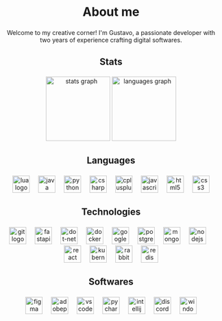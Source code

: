 <h1 align="center">About me</h1>

###

<p align="center">Welcome to my creative corner! I'm Gustavo, a passionate developer with two years of experience crafting digital softwares.</p>

###

<h2 align="center">Stats</h2>

###

<div align="center">
  <img src="https://github-readme-stats.vercel.app/api?username=scryng&hide_title=false&hide_rank=false&show_icons=true&include_all_commits=true&count_private=true&disable_animations=false&theme=dark&locale=en&hide_border=false&order=1" height="150" alt="stats graph"  />
  <img src="https://github-readme-stats.vercel.app/api/top-langs?username=scryng&locale=en&hide_title=false&layout=compact&card_width=320&langs_count=5&theme=dark&hide_border=false&order=2" height="150" alt="languages graph"  />
</div>

###

<h2 align="center">Languages</h2>

###

<div align="center">
    <a href="https://www.lua.org/docs.html" target="blank"><img src="https://skillicons.dev/icons?i=lua" height="40" alt="lua logo" /></a>
    <img width="12" /> 
    <a href="https://docs.oracle.com/en/java/" target="blank"><img src="https://skillicons.dev/icons?i=java" height="40" alt="java logo" /></a>
    <img width="12" /> 
    <a href="https://docs.python.org/" target="blank"><img src="https://skillicons.dev/icons?i=py" height="40" alt="python logo" /></a>
    <img width="12" /> 
    <a href="https://learn.microsoft.com/en-us/dotnet/csharp/tour-of-csharp/" target="blank"><img src="https://skillicons.dev/icons?i=cs" height="40" alt="csharp logo" /></a>
    <img width="12" /> 
    <a href="https://learn.microsoft.com/pt-br/cpp/" target="blank"><img src="https://skillicons.dev/icons?i=cpp" height="40" alt="cplusplus logo" /></a>
    <img width="12" /> 
    <a href="https://developer.mozilla.org/en-US/docs/Web/JavaScript" target="blank"><img src="https://skillicons.dev/icons?i=js" height="40" alt="javascript logo" /></a>
    <img width="12" /> 
    <a href="https://developer.mozilla.org/en-US/docs/Web/HTML" target="blank"><img src="https://skillicons.dev/icons?i=html" height="40" alt="html5 logo" /></a>
    <img width="12" /> 
    <a href="https://developer.mozilla.org/en-US/docs/Web/CSS" target="blank"><img src="https://skillicons.dev/icons?i=css" height="40" alt="css3 logo" /></a>
</div>

###

<h2 align="center">Technologies</h2>

###

<div align="center">
    <a href="https://git-scm.com/doc" target="blank"><img src="https://skillicons.dev/icons?i=git" height="40" alt="git logo" /></a>
    <img width="12" /> 
    <a href="https://fastapi.tiangolo.com/" target="blank"><img src="https://skillicons.dev/icons?i=fastapi" height="40" alt="fastapi logo" /></a>
    <img width="12" /> 
    <a href="https://learn.microsoft.com/en-us/dotnet/" target="blank"><img src="https://skillicons.dev/icons?i=dotnet" height="40" alt="dot-net logo" /></a>
    <img width="12" /> 
    <a href="https://docs.docker.com/" target="blank"><img src="https://skillicons.dev/icons?i=docker" height="40" alt="docker logo" /></a>
    <img width="12" /> 
    <a href="https://cloud.google.com/docs" target="blank"><img src="https://skillicons.dev/icons?i=gcp" height="40" alt="googlecloud logo" /></a>
    <img width="12" /> 
    <a href="https://www.postgresql.org/docs/" target="blank"><img src="https://skillicons.dev/icons?i=postgres" height="40" alt="postgresql logo" /></a>
    <img width="12" /> 
    <a href="https://www.mongodb.com/docs/" target="blank"><img src="https://skillicons.dev/icons?i=mongodb" height="40" alt="mongodb logo" /></a>
    <img width="12" /> 
    <a href="https://nodejs.org/en/docs/" target="blank"><img src="https://skillicons.dev/icons?i=nodejs" height="40" alt="nodejs logo" /></a>
    <img width="12" /> 
    <a href="https://react.dev/learn" target="blank"><img src="https://skillicons.dev/icons?i=react" height="40" alt="react logo" /></a>
    <img width="12" /> 
    <a href="https://kubernetes.io/docs/" target="blank"><img src="https://skillicons.dev/icons?i=kubernetes" height="40" alt="kubernetes logo" /></a>
    <img width="12" /> 
    <a href="https://www.rabbitmq.com/documentation.html" target="blank"><img src="https://skillicons.dev/icons?i=rabbitmq" height="40" alt="rabbitmq logo"  /></a>
    <img width="12" /> 
    <a href="https://redis.io/docs/" target="blank"><img src="https://skillicons.dev/icons?i=redis" height="40" alt="redis logo"  /></a>
</div>

###

<h2 align="center">Softwares</h2>

###

<div align="center">
    <a href="https://www.figma.com" target="blank"><img src="https://skillicons.dev/icons?i=figma" height="40" alt="figma logo" /></a>
    <img width="12" /> 
    <a href="https://www.adobe.com/br/products/photoshop.html" target="blank"><img src="https://skillicons.dev/icons?i=ps" height="40" alt="adobephotoshop logo" /></a>
    <img width="12" /> 
    <a href="https://code.visualstudio.com" target="blank"><img src="https://skillicons.dev/icons?i=vscode" height="40" alt="vscode logo" /></a>
    <img width="12" /> 
    <a href="https://www.jetbrains.com/pycharm/" target="blank"><img src="https://cdn.jsdelivr.net/gh/devicons/devicon/icons/pycharm/pycharm-original.svg" height="40" alt="pycharm logo" /></a>
    <img width="12" /> 
    <a href="https://www.jetbrains.com/idea/" target="blank"><img src="https://cdn.jsdelivr.net/gh/devicons/devicon/icons/intellij/intellij-original.svg" height="40" alt="intellij logo" /></a>
    <img width="12" /> 
    <a href="https://discord.com" target="blank"><img src="https://skillicons.dev/icons?i=discord" height="40" alt="discord logo" /></a>
    <img width="12" /> 
    <a href="https://www.microsoft.com/pt-br/windows/" target="blank"><img src="https://skillicons.dev/icons?i=windows" height="40" alt="windows logo" /></a>
</div>

###